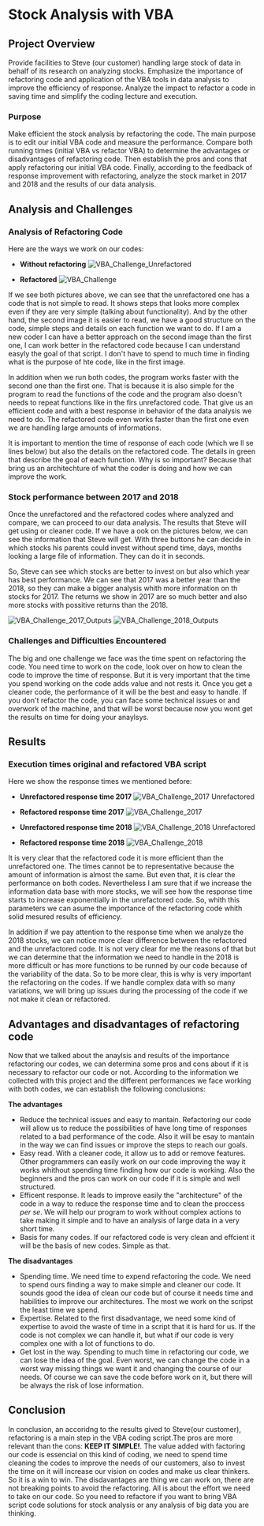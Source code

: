 # Stock Analysis with VBA

## Project Overview
Provide facilities to Steve (our customer) handling large stock of data in behalf of its research on analyzing stocks. Emphasize the importance of refactoring code and application of the VBA tools in data analysis to improve the efficiency of response. Analyze the impact to refactor a code in saving time and simplify the coding lecture and execution.
### Purpose
Make efficient the stock analysis by refactoring the code. The main purpose is to edit our initial VBA code and measure the performance. Compare both running times (initial VBA vs refactor VBA) to determine the advantages or disadvantages of refactoring code. Then establish the pros and cons that apply refactoring our initial VBA code. Finally, according to the feedback of response improvement with refactoring, analyze the stock market in 2017 and 2018 and the results of our data analysis.
## Analysis and Challenges
### Analysis of Refactoring Code

Here are the ways we work on our codes:

- **Without refactoring**
![VBA_Challenge_Unrefactored](https://user-images.githubusercontent.com/96077418/151905040-4c29e015-b35c-4e9b-b8a9-b80062d82129.png)

- **Refactored**
![VBA_Challenge](https://user-images.githubusercontent.com/96077418/151905047-d80ac043-3bc7-4f13-9162-678128f120cf.png)

If we see both pictures above, we can see that the unrefactored one has a code that is not simple to read. It shows steps that looks more complex even if they are very simple (talking about functionality). And by the other hand, the second image it is easier to read, we have a good structure on the code, simple steps and details on each function we want to do. If I am a new coder I can have a better approach on the second image than the first one, I can work better in the refactored code because I can understand easyly the goal of that script. I don't have to spend to much time in finding what is the purpose of hte code, like in the first image.

In addition when we run both codes, the program works faster with the second one than the first one. That is because it is also simple for the program to read the functions of the code and the program also doesn't needs to repeat functions like in the firs unrefactored code. That give us an efficient code and with a best response in behavior of the data analysis we need to do. The refactored code even works faster than the first one even we are handling large amounts of informations.

It is important to mention the time of response of each code (which we ll se lines below) but also the details on the refactored code. The details in green that describe the goal of each function. Why is so important? Because that bring us an architechture of what the coder is doing and how we can improve the work.

### Stock performance between 2017 and 2018

Once the unrefactored and the refactored codes where analyzed and compare, we can proceed to our data analysis.
The results that Steve will get using or cleaner code.
If we have a ook on the pictures below, we can see the information that Steve will get.
With three buttons he can decide in which stocks his parents could invest without spend time, days, months looking a large file of information.
They can do it in seconds.

So, Steve can see which stocks are better to invest on but also which year has best performance.
We can see that 2017 was a better year than the 2018, so they can make a bigger analysis whith more information on th stocks for 2017.
The returns we show in 2017 are so much better and also more stocks with possitive returns than the 2018.

![VBA_Challenge_2017_Outputs](https://user-images.githubusercontent.com/96077418/151905008-1e96122c-7e17-4e0f-b444-a505ad72346f.png)
![VBA_Challenge_2018_Outputs](https://user-images.githubusercontent.com/96077418/151905022-2f51fbf2-d1fb-44c3-821b-49d94fb45aff.png)

### Challenges and Difficulties Encountered

The big and one challenge we face was the time spent on refactoring the code. You need time to work on the code, look over on how to clean the code to improve the time of response. But it is very important that the time you spend working on the code adds value and not rests it. Once you get a cleaner code, the performance of it will be the best and easy to handle. If you don't refactor the code, you can face some technical issues or and overwork of the machine, and that will be worst because now you wont get the results on time for doing your anaylsys.

## Results
### Execution times original and refactored VBA script

Here we show the response times we mentioned before:

- **Unrefactored response time 2017**
![VBA_Challenge_2017 Unrefactored](https://user-images.githubusercontent.com/96077418/151065539-2fb89c7f-d0db-4d1e-8030-e1cee4a04ae1.png)

- **Refactored response time 2017**
![VBA_Challenge_2017](https://user-images.githubusercontent.com/96077418/151900692-b51e7d73-2c6c-46fb-98df-5a756fd2010f.png)

- **Unrefactored response time 2018**
![VBA_Challenge_2018 Unrefactored](https://user-images.githubusercontent.com/96077418/151900708-490a3908-6d7c-4e9b-b003-e2ba8c7c64a5.png)

- **Refactored response time 2018**
![VBA_Challenge_2018](https://user-images.githubusercontent.com/96077418/151900718-4cc0c80d-dff2-4f78-a86e-0a625302fe09.png)

It is very clear that the refactored code it is more efficient than the unrefactored one.
The times cannot be to representative because the amount of information is almost the same. But even that, it is clear the performance on both codes.
Nevertheless I am sure that if we increase the information data base with more stocks, we will see how the response time starts to increase exponentially in the unrefactored code. So, whith this parameters we can asume the importance of the refactoring code whith solid mesured results of efficiency.

In addition if we pay attention to the response time when we analyze the 2018 stocks, we can notice more clear difference between the refactored and the unrefactored code. It is not very clear for me the reasons of that but we can determine that the information we need to handle in the 2018 is more difficult or has more functions to be runned by our code because of the variability of the data. So to be more clear, this is why is very important the refactoring on the codes. If we handle complex data with so many variations, we will bring up issues during the processing of the code if we not make it clean or refactored.

## Advantages and disadvantages of refactoring code

Now that we talked about the anaylsis and results of the importance refactoring our codes, we can determina some pros and cons about if it is necessary to refactor our code or not. According to the information we collected with this project and the different performances we face working with both codes, we can establish the following conclusions:

**The advantages**

- Reduce the technical issues and easy to mantain. Refactoring our code will allow us to reduce the possibilities of have long time of responses related to a bad performance of the code. Also it will be esay to mantain in the way we can find issues or improve the steps to reach our goals.
- Easy read. With a cleaner code, it allow us to add or remove features. Other programmers can easily work on our code improving the way it works whithout spending time finding how our code is working. Also the beginners and the pros can work on our code if it is simple and well structured.
- Efficent response. It leads to improve easily the "architecture" of the code in a way to reduce the response time and to clean the proccess *per se*. We will help our program to work without complex actions to take making it simple and to have an analysis of large data in a very short time.
- Basis for many codes. If our refactored code is very clean and effcient it will be the basis of new codes. Simple as that.

**The disadvantages**

- Spending time. We need time to expend refactoring the code. We need to spend ours finding a way to make simple and cleaner our code. It sounds good the idea of clean our code but of course it needs time and habilities to improve our architectures. The most we work on the scripst the least time we spend.
- Expertise. Related to the first disadvantage, we need some kind of expertise to avoid the waste of time in a script that it is hard for us. If the code is not complex we can handle it, but what if our code is very complex one with a lot of functions to do.
- Get lost in the way. Spending to much time in refactoring our code, we can lose the idea of the goal. Even worst, we can change the code in a worst way missing things we want it and changing the course of our needs. Of course we can save the code before work on it, but there will be always the risk of lose information.

## Conclusion
In conclusion, an accoridng to the results gived to Steve(our customer), refactoring is a main step in the VBA coding script.The pros are more relevant than the cons: **KEEP IT SIMPLE!**. The value added with factoring our code is essencial on this kind of coding, we need to spend time cleaning the codes to improve the needs of our customers, also to invest the time on it will increase our vision on codes and make us clear thinkers. So it is a win to win. The disdavantages are thing we can work on, there are not breaking points to avoid the refactoring. All is about the effort we need to take on our code. So you need to refactore if you want to bring VBA script code solutions for stock analysis or any analysis of big data you are thinking.
